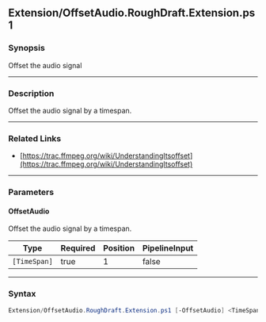 Extension/OffsetAudio.RoughDraft.Extension.ps1
----------------------------------------------

### Synopsis
Offset the audio signal

---

### Description

Offset the audio signal by a timespan.

---

### Related Links
* [https://trac.ffmpeg.org/wiki/UnderstandingItsoffset](https://trac.ffmpeg.org/wiki/UnderstandingItsoffset)

---

### Parameters
#### **OffsetAudio**
Offset the audio signal by a timespan.

|Type        |Required|Position|PipelineInput|
|------------|--------|--------|-------------|
|`[TimeSpan]`|true    |1       |false        |

---

### Syntax
```PowerShell
Extension/OffsetAudio.RoughDraft.Extension.ps1 [-OffsetAudio] <TimeSpan> [<CommonParameters>]
```

